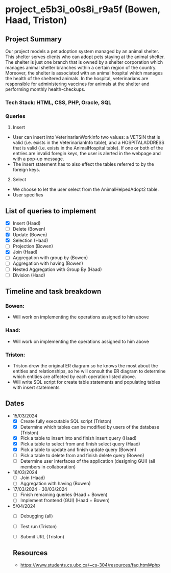 # project_e5b3i_o0s8i_r9a5f (Bowen, Haad, Triston)

## Project Summary
Our project models a pet adoption system managed by an animal shelter. This shelter serves clients who can adopt pets staying at the animal shelter. The shelter is just one branch that is owned by a shelter corporation which manages animal shelter branches within a certain region of the country. Moreover, the shelter is associated with an animal hospital which manages the health of the sheltered animals. In the hospital, veterinarians are responsible for administering vaccines for animals at the shelter and performing monthly health-checkups.

### Tech Stack: HTML, CSS, PHP, Oracle, SQL

### Queries
1. Insert
- User can insert into VeterinarianWorkInfo two values: a VETSIN that is valid (i.e. exists in the VeterinarianInfo table), and a HOSPITALADDRESS that is valid (i.e. exists in the AnimalHospital table). If one or both of the entries are invalid foregin keys, the user is alerted in the webpage and with a pop-up message.
- The insert statement has to also effect the tables referred to by the foreign keys.
2. Select
- We choose to let the user select from the AnimalHelpedAdopt2 table.
- User specifies


## List of queries to implement
- [X] Insert (Haad)
- [ ] Delete (Bowen)
- [X] Update (Bowen)
- [X] Selection (Haad)
- [ ] Projection (Bowen)
- [X] Join (Haad)
- [ ] Aggregation with group by (Bowen)
- [ ] Aggregation with having (Bowen)
- [ ] Nested Aggregation with Group By (Haad)
- [ ] Division (Haad)
## Timeline and task breakdown
### Bowen:
- Will work on implementing the operations assigned to him above
### Haad:
- Will work on implementing the operations assigned to him above
### Triston:
- Triston drew the original ER diagram so he knows the most about the entities and relationships, so he will consult the ER diagram to determine which entities are affected by each operation listed above.
- Will write SQL script for create table statements and populating tables with insert statements


## Dates
- 15/03/2024
  - [X] Create fully executable SQL script (Triston)
  - [X] Determine which tables can be modified by users of the database (Triston)
  - [X] Pick a table to insert into and finish insert query (Haad)
  - [X] Pick a table to select from and finish select query (Haad)
  - [X] Pick a table to update and finish update query (Bowen)
  - [ ] Pick a table to delete from and finish delete query (Bowen)
  - [ ] Determine user interfaces of the application (designing GUI) (all members in collaboration)
- 16/03/2024
  - [ ] Join (Haad)
  - [ ] Aggregation with having (Bowen)
- 17/03/2024 - 30/03/2024
  - [ ] Finish remaining queries (Haad + Bowen)
  - [ ] Implement frontend (GUI) (Haad + Bowen)
- 5/04/2024
  - [ ] Debugging (all)
  - [ ] Test run (Triston)
  - [ ] Submit URL (Triston)
  
  
  ## Resources
  - https://www.students.cs.ubc.ca/~cs-304/resources/faq.html#php
  
